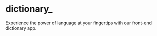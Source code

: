# dictionary_
Experience the power of language at your fingertips with our front-end dictionary app.

